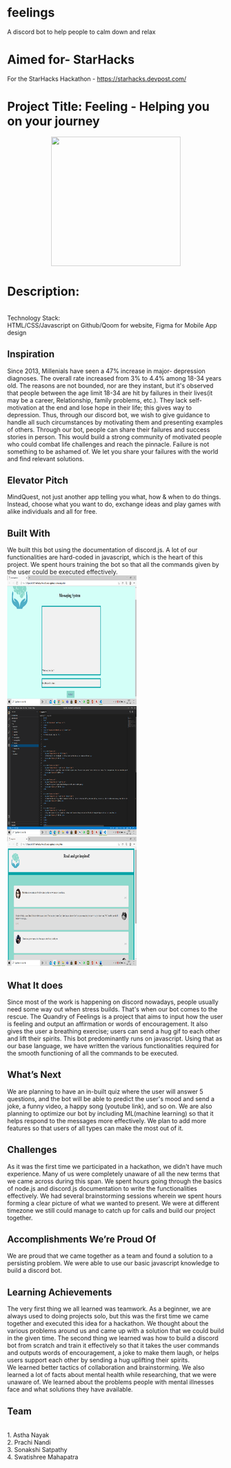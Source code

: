 # feelings
A discord bot to help people to calm down and relax

# Aimed for- StarHacks
For the StarHacks Hackathon - https://starhacks.devpost.com/

# Project Title: Feeling - Helping you on your journey

<p align="center">
<img src="mentalquestlogo.png" width="300" height="300" >
</p>

# Description:
 <br> Technology Stack: 
 <br> HTML/CSS/Javascript on Github/Qoom for website, Figma for Mobile App design
 
## Inspiration
Since 2013, Millenials have seen a 47% increase in major- depression diagnoses. The overall rate increased from 3% to 4.4% among 18-34 years old. The reasons are not bounded, nor are they instant, but it's observed that people between the age limit 18-34 are hit by failures in their lives(it may be a career, Relationship, family problems, etc.). They lack self-motivation at the end and lose hope in their life; this gives way to depression. Thus, through our discord bot, we wish to give guidance to handle all such circumstances by motivating them and presenting examples of others. Through our bot, people can share their failures and success stories in person. This would build a strong community of motivated people who could combat life challenges and reach the pinnacle. Failure is not something to be ashamed of. We let you share your failures with the world and find relevant solutions. 
 
## Elevator Pitch
MindQuest, not just another app telling you what, how & when to do things. Instead, choose what you want to do, exchange ideas and play games with alike individuals and all for free.

## Built With
We built this bot using the documentation of discord.js. A lot of our functionalities are hard-coded in javascript, which is the heart of this project. We spent hours training the bot so that all the commands given by the user could be executed effectively. 
<br> <img src="https://github.com/prachi237/StarHacks/blob/main/Screenshot%20(2).png" width="300" height="300" >
<img src= "https://github.com/prachi237/StarHacks/blob/main/Screenshot%20(5).png" width="300" height="300" >
<img src="https://github.com/prachi237/StarHacks/blob/main/Screenshot%20(3).png" width="300" height="300" >

## What It does
Since most of the work is happening on discord nowadays, people usually need some way out when stress builds. That's when our bot comes to the rescue. The Quandry of Feelings is a project that aims to input how the user is feeling and output an affirmation or words of encouragement. It also gives the user a breathing exercise; users can send a hug gif to each other and lift their spirits. This bot predominantly runs on javascript. Using that as our base language, we have written the various functionalities required for the smooth functioning of all the commands to be executed.

## What’s Next
We are planning to have an in-built quiz where the user will answer 5 questions, and the bot will be able to predict the user's mood and send a joke, a funny video, a happy song (youtube link), and so on. We are also planning to optimize our bot by including ML(machine learning) so that it helps respond to the messages more effectively. We plan to add more features so that users of all types can make the most out of it.


## Challenges
As it was the first time we participated in a hackathon, we didn't have much experience. Many of us were completely unaware of all the new terms that we came across during this span. We spent hours going through the basics of node.js and discord.js documentation to write the functionalities effectively. We had several brainstorming sessions wherein we spent hours forming a clear picture of what we wanted to present. We were at different timezone we still could manage to catch up for calls and build our project together.

## Accomplishments We’re Proud Of
We are proud that we came together as a team and found a solution to a persisting problem. We were able to use our basic javascript knowledge to build a discord bot. 

## Learning Achievements
The very first thing we all learned was teamwork. As a beginner, we are always used to doing projects solo, but this was the first time we came together and executed this idea for a hackathon. We thought about the various problems around us and came up with a solution that we could build in the given time. The second thing we learned was how to build a discord bot from scratch and train it effectively so that it takes the user commands and outputs words of encouragement, a joke to make them laugh, or helps users support each other by sending a hug uplifting their spirits.
<br>We learned better tactics of collaboration and brainstorming. We also learned a lot of facts about mental health while researching, that we were unaware of. We learned about the problems people with mental illnesses face and what solutions they have available.
 
## Team
<br> 1. Astha Nayak
<br> 2. Prachi Nandi
<br> 3. Sonakshi Satpathy
<br> 4. Swatishree Mahapatra

